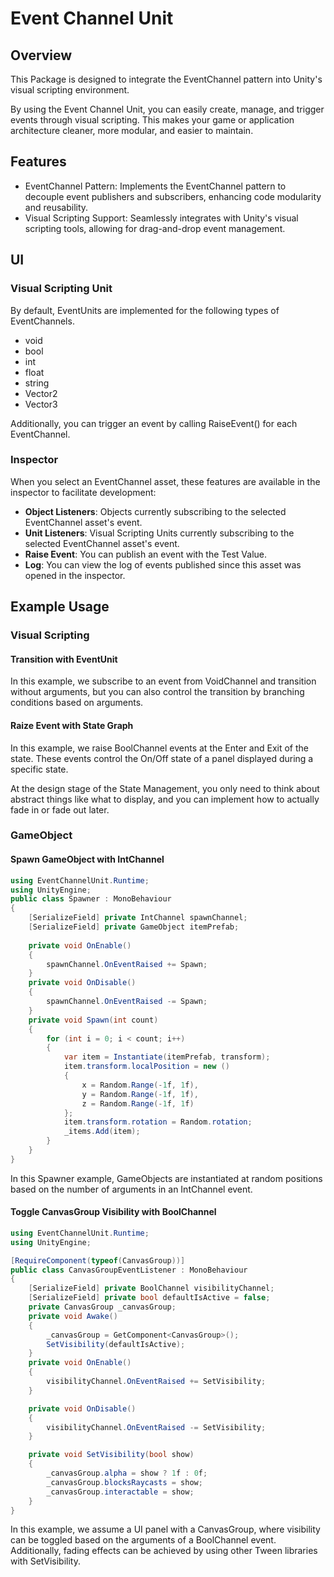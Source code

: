 # Event Channel Unit

## Overview

This Package is designed to integrate the EventChannel pattern into Unity's visual scripting environment.

By using the Event Channel Unit, you can easily create, manage, and trigger events through visual scripting.
This makes your game or application architecture cleaner, more modular, and easier to maintain.

## Features

- EventChannel Pattern: Implements the EventChannel pattern to decouple event publishers and subscribers, enhancing code modularity and reusability.
- Visual Scripting Support: Seamlessly integrates with Unity's visual scripting tools, allowing for drag-and-drop event management.

## UI

### Visual Scripting Unit

By default, EventUnits are implemented for the following types of EventChannels.

- void
- bool
- int
- float
- string
- Vector2
- Vector3

Additionally, you can trigger an event by calling RaiseEvent() for each EventChannel.

### Inspector

When you select an EventChannel asset, these features are available in the inspector to facilitate development:

- **Object Listeners**: Objects currently subscribing to the selected EventChannel asset's event.
- **Unit Listeners**: Visual Scripting Units currently subscribing to the selected EventChannel asset's event.
- **Raise Event**: You can publish an event with the Test Value.
- **Log**: You can view the log of events published since this asset was opened in the inspector.

## Example Usage

### Visual Scripting

#### Transition with EventUnit

In this example, we subscribe to an event from VoidChannel and transition without arguments, but you can also control the transition by branching conditions based on arguments.

#### Raize Event with State Graph

In this example, we raise BoolChannel events at the Enter and Exit of the state. 
These events control the On/Off state of a panel displayed during a specific state.

At the design stage of the State Management, you only need to think about abstract things like what to display, and you can implement how to actually fade in or fade out later.

### GameObject

#### Spawn GameObject with IntChannel

```cs
using EventChannelUnit.Runtime;
using UnityEngine;
public class Spawner : MonoBehaviour
{
    [SerializeField] private IntChannel spawnChannel;
    [SerializeField] private GameObject itemPrefab;
    
    private void OnEnable()
    {
        spawnChannel.OnEventRaised += Spawn;
    }
    private void OnDisable()
    {
        spawnChannel.OnEventRaised -= Spawn;
    }
    private void Spawn(int count)
    {
        for (int i = 0; i < count; i++)
        {
            var item = Instantiate(itemPrefab, transform);
            item.transform.localPosition = new ()
            {
                x = Random.Range(-1f, 1f),
                y = Random.Range(-1f, 1f),
                z = Random.Range(-1f, 1f)
            };
            item.transform.rotation = Random.rotation;
            _items.Add(item);
        }
    }
}
```

In this Spawner example, GameObjects are instantiated at random positions based on the number of arguments in an IntChannel event.

#### Toggle CanvasGroup Visibility with BoolChannel

```cs
using EventChannelUnit.Runtime;
using UnityEngine;

[RequireComponent(typeof(CanvasGroup))]
public class CanvasGroupEventListener : MonoBehaviour
{
    [SerializeField] private BoolChannel visibilityChannel;
    [SerializeField] private bool defaultIsActive = false;
    private CanvasGroup _canvasGroup;
    private void Awake()
    {
        _canvasGroup = GetComponent<CanvasGroup>();
        SetVisibility(defaultIsActive);
    }
    private void OnEnable()
    {
        visibilityChannel.OnEventRaised += SetVisibility;
    }

    private void OnDisable()
    {
        visibilityChannel.OnEventRaised -= SetVisibility;
    }

    private void SetVisibility(bool show)
    {
        _canvasGroup.alpha = show ? 1f : 0f;
        _canvasGroup.blocksRaycasts = show;
        _canvasGroup.interactable = show;
    }
}
```
In this example, we assume a UI panel with a CanvasGroup, where visibility can be toggled based on the arguments of a BoolChannel event. 
Additionally, fading effects can be achieved by using other Tween libraries with SetVisibility.

